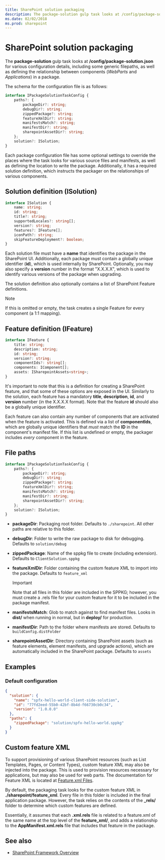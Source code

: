 ```yaml
---
title: SharePoint solution packaging
description: The package-solution gulp task looks at /config/package-solution.json for various configuration details in SharePoint Framework, including ISolution and IFeature definitions.
ms.date: 02/02/2018
ms.prod: sharepoint
---
```



# SharePoint solution packaging

The **package-solution** gulp task looks at **/config/package-solution.json** for various configuration details, including some generic filepaths, as well as defining the relationship between components (_WebParts_ and _Applications_) in a package.

The schema for the configuration file is as follows:

```typescript
interface IPackageSolutionTaskConfig {
    paths?: {
        packageDir?: string;
        debugDir?: string;
        zippedPackage?: string;
        featureXmlDir?: string;
        manifestsMatch?: string;
        manifestDir?: string;
        sharepointAssetDir?: string;
    };
    solution?: ISolution;
}
```

Each package configuration file has some optional settings to override the places where the task looks for various source files and manifests, as well as defining the location to write the package. Additionally, it has a required solution definition, which instructs the packager on the relationships of various components.

## Solution definition (ISolution)

```typescript
interface ISolution {
    name: string;
    id: string;
    title?: string;
    supportedLocales?: string[];
    version?: string;
    features?: IFeature[];
    iconPath?: string;
    skipFeatureDeployment?: boolean;
}
```

Each solution file must have a **name** that identifies the package in the SharePoint UI. Additionally, each package must contain a globally unique identifier (**id**), which is used internally by SharePoint. Optionally, you may also specify a **version** number in the format "X.X.X.X", which is used to identify various versions of the package when upgrading.

The solution definition also optionally contains a list of SharePoint Feature definitions.

> [!NOTE] 
> If this is omitted or empty, the task creates a single Feature for every component (a 1:1 mapping).

## Feature definition (IFeature)

```typescript
interface IFeature {
    title: string;
    description: string;
    id: string;
    version?: string;
    componentIds?: string[];
    components: IComponent[];
    assets: ISharepointAssets<string>;
}
```

It's important to note that this is a definition for creating a SharePoint feature, and that some of these options are exposed in the UI. Similarly to the solution, each feature has a mandatory **title**, **description**, **id**, and **version** number (in the X.X.X.X format). Note that the feature **id** should also be a globally unique identifier.

Each feature can also contain any number of components that are activated when the feature is activated. This is defined via a list of **componentIds**, which are globally unique identifiers that *must* match the **ID** in the component's manifest file. If this list is undefined or empty, the packager includes *every* component in the feature.

## File paths

```typescript
interface IPackageSolutionTaskConfig {
    paths?: {
        packageDir?: string;
        debugDir?: string;
        zippedPackage?: string;
        featureXmlDir?: string;
        manifestsMatch?: string;
        manifestDir?: string;
        sharepointAssetDir?: string;
    };
    solution?: ISolution;
}
```

* **packageDir**: Packaging root folder. Defaults to `./sharepoint`. All other paths are relative to this folder.
* **debugDir**: Folder to write the raw package to disk for debugging. Defaults to `solution/debug`
* **zippedPackage**: Name of the sppkg file to create (including extension). Defaults to `ClientSolution.sppkg`
* **featureXmlDir**: Folder containing the custom feature XML to import into the package. Defaults to `feature_xml`
  
  > [!IMPORTANT] 
  > Note that all files in this folder are included in the SPPKG; however, you must create a .rels file for your custom feature for it to be included in the package manifest.

* **manifestsMatch**: Glob to match against to find manifest files. Looks in **dist/** when running in normal, but in **deploy/** for production.
* **manifestDir**: Path to the folder where manifests are stored. Defaults to `buildConfig.distFolder`
* **sharepointAssetDir**: Directory containing SharePoint assets (such as feature elements, element manifests, and upgrade actions), which are automatically included in the SharePoint package. Defaults to `assets`

## Examples

### Default configuration

```json
{
  "solution": {
    "name": "spfx-hello-world-client-side-solution",
    "id": "77fd2eed-55b0-42bf-8b4d-f66730cb0c34",
    "version": "1.0.0.0"
  },
  "paths": {
    "zippedPackage": "solution/spfx-hello-world.sppkg"
  }
}
```

## Custom feature XML

To support provisioning of various SharePoint resources (such as List Templates, Pages, or Content Types), custom feature XML may also be injected into the package. This is used to provision resources necessary for applications, but may also be used for web parts. The documentation for Feature XML is located at [Feature.xml Files](https://msdn.microsoft.com/en-us/library/office/ms475601.aspx?f=255&MSPPError=-2147217396).

By default, the packaging task looks for the custom feature XML in **./sharepoint/feature\_xml**. Every file in this folder is included in the final application package. However, the task relies on the contents of the **\_rels/** folder to determine which custom features are defined. 

Essentially, it assumes that each **.xml.rels** file is related to a feature.xml of the same name at the top level of the **feature_xml/**, and adds a relationship to the **AppManifest.xml.rels** file that includes that feature in the package.

## See also

- [SharePoint Framework Overview](../../sharepoint-framework-overview.md)